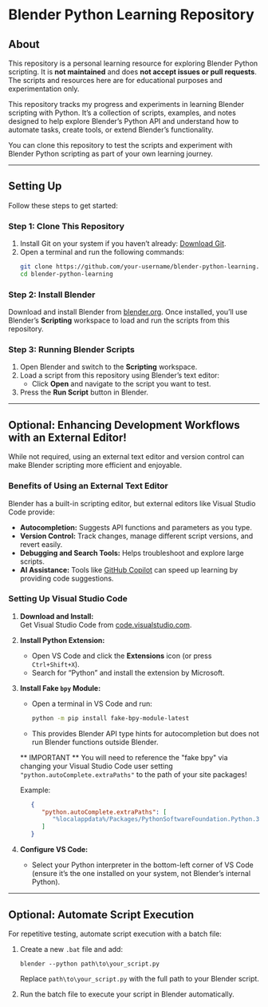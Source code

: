 # Blender Python Learning Repository  

## About  

This repository is a personal learning resource for exploring Blender Python scripting. It is **not maintained** and does **not accept issues or pull requests**. The scripts and resources here are for educational purposes and experimentation only.  

This repository tracks my progress and experiments in learning Blender scripting with Python. It’s a collection of scripts, examples, and notes designed to help explore Blender’s Python API and understand how to automate tasks, create tools, or extend Blender’s functionality.  

You can clone this repository to test the scripts and experiment with Blender Python scripting as part of your own learning journey.  

---

## Setting Up  

Follow these steps to get started:  

### Step 1: Clone This Repository  

1. Install Git on your system if you haven’t already: [Download Git](https://git-scm.com/).  
2. Open a terminal and run the following commands:  
   ```bash
   git clone https://github.com/your-username/blender-python-learning.git
   cd blender-python-learning
   ```  

### Step 2: Install Blender  

Download and install Blender from [blender.org](https://www.blender.org/). Once installed, you’ll use Blender’s **Scripting** workspace to load and run the scripts from this repository.  

### Step 3: Running Blender Scripts  

1. Open Blender and switch to the **Scripting** workspace.  
2. Load a script from this repository using Blender’s text editor:
   - Click **Open** and navigate to the script you want to test.  
3. Press the **Run Script** button in Blender.  

---

## Optional: Enhancing Development Workflows with an External Editor!  

While not required, using an external text editor and version control can make Blender scripting more efficient and enjoyable.  

### Benefits of Using an External Text Editor  

Blender has a built-in scripting editor, but external editors like Visual Studio Code provide:  
- **Autocompletion:** Suggests API functions and parameters as you type.  
- **Version Control:** Track changes, manage different script versions, and revert easily.  
- **Debugging and Search Tools:** Helps troubleshoot and explore large scripts.  
- **AI Assistance:** Tools like [GitHub Copilot](https://github.com/features/copilot) can speed up learning by providing code suggestions.  

### Setting Up Visual Studio Code  

1. **Download and Install:**  
   Get Visual Studio Code from [code.visualstudio.com](https://code.visualstudio.com/).  

2. **Install Python Extension:**  
   - Open VS Code and click the **Extensions** icon (or press `Ctrl+Shift+X`).  
   - Search for “Python” and install the extension by Microsoft.  

3. **Install Fake `bpy` Module:**  
   - Open a terminal in VS Code and run:  
     ```bash
     python -m pip install fake-bpy-module-latest
     ```  
   - This provides Blender API type hints for autocompletion but does not run Blender functions outside Blender.  

   ** IMPORTANT ** You will need to reference the "fake bpy" via changing your Visual Studio Code user setting `"python.autoComplete.extraPaths"` to the path of your site packages!

   Example:

   ```json
      {
         "python.autoComplete.extraPaths": [
            "%localappdata%/Packages/PythonSoftwareFoundation.Python.3.13_qbz5n2kfra8p0/LocalCache/local-packages/Python313/site-packages"
         ]
      }
   ```

4. **Configure VS Code:**  
   - Select your Python interpreter in the bottom-left corner of VS Code (ensure it’s the one installed on your system, not Blender’s internal Python).  

---

## Optional: Automate Script Execution  

For repetitive testing, automate script execution with a batch file:  

1. Create a new `.bat` file and add:  
   ```batch
   blender --python path\to\your_script.py
   ```  
   Replace `path\to\your_script.py` with the full path to your Blender script.  

2. Run the batch file to execute your script in Blender automatically.  
